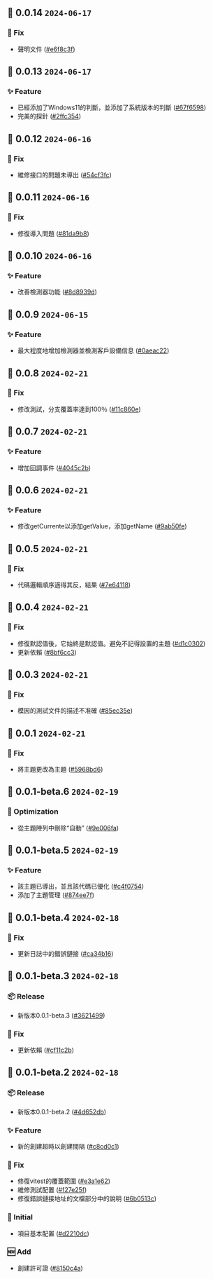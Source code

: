 ## 🎉 0.0.14 `2024-06-17`
### 🐛 Fix
- 聲明文件 ([#e6f8c3f](https://github.com/kwooshung/Lomind/commit/e6f8c3f53003af7ad0f306c3896cfc05f8c71546))

## 🎉 0.0.13 `2024-06-17`
### ✨ Feature
- 已經添加了Windows11的判斷，並添加了系統版本的判斷 ([#67f6598](https://github.com/kwooshung/Lomind/commit/67f6598301b18799dd6da8ea827d9894026d8c7f))
- 完美的探針 ([#2ffc354](https://github.com/kwooshung/Lomind/commit/2ffc3548f7ec3ba82b475fc0aa18f71ac40cf4a5))

## 🎉 0.0.12 `2024-06-16`
### 🐛 Fix
- 維修接口的問題未導出 ([#54cf3fc](https://github.com/kwooshung/Lomind/commit/54cf3fc04324d8d99305948f4190ca75bb394057))

## 🎉 0.0.11 `2024-06-16`
### 🐛 Fix
- 修復導入問題 ([#81da9b8](https://github.com/kwooshung/Lomind/commit/81da9b88b0cfa7b9b37bb8dc4bff35e6433472a9))

## 🎉 0.0.10 `2024-06-16`
### ✨ Feature
- 改善檢測器功能 ([#8d8939d](https://github.com/kwooshung/Lomind/commit/8d8939dad2741a999bf92407bcf1bc231187998b))

## 🎉 0.0.9 `2024-06-15`
### ✨ Feature
- 最大程度地增加檢測器並檢測客戶設備信息 ([#0aeac22](https://github.com/kwooshung/Lomind/commit/0aeac229b58bbfee58bf25c02f514c9521114529))

## 🎉 0.0.8 `2024-02-21`
### 🐛 Fix
- 修改測試，分支覆蓋率達到100％ ([#11c860e](https://github.com/kwooshung/Lomind/commit/11c860e3e814394fc409ec79aed1f10b39712104))

## 🎉 0.0.7 `2024-02-21`
### ✨ Feature
- 增加回調事件 ([#4045c2b](https://github.com/kwooshung/Lomind/commit/4045c2bf43c76d3186bbd0c8569a6b3467c1d5bc))

## 🎉 0.0.6 `2024-02-21`
### ✨ Feature
- 修改getCurrente以添加getValue，添加getName ([#9ab50fe](https://github.com/kwooshung/Lomind/commit/9ab50fea879d14a49dc17578958c3648b875018a))

## 🎉 0.0.5 `2024-02-21`
### 🐛 Fix
- 代碼邏輯順序適得其反，結果 ([#7e64118](https://github.com/kwooshung/Lomind/commit/7e64118ea34c546d041d59d92f481dd1b86eb85a))

## 🎉 0.0.4 `2024-02-21`
### 🐛 Fix
- 修復默認值後，它始終是默認值。避免不記得設置的主題 ([#d1c0302](https://github.com/kwooshung/Lomind/commit/d1c0302a68d299672f6f51b1303050203f456511))
- 更新依賴 ([#8bf6cc3](https://github.com/kwooshung/Lomind/commit/8bf6cc3e226601eb05562d5a1e4f072c01a94aea))

## 🎉 0.0.3 `2024-02-21`
### 🐛 Fix
- 模因的測試文件的描述不准確 ([#85ec35e](https://github.com/kwooshung/Lomind/commit/85ec35ea102a76ad214c02761eb5c1012cbdc9d8))

## 🎉 0.0.1 `2024-02-21`
### 🐛 Fix
- 將主題更改為主題 ([#5968bd6](https://github.com/kwooshung/Lomind/commit/5968bd6db8c69001b1e0b5dde177daedfa30a1ff))

## 🎉 0.0.1-beta.6 `2024-02-19`
### 💩 Optimization
- 從主題陣列中刪除“自動” ([#9e006fa](https://github.com/kwooshung/Lomind/commit/9e006fad6fe812d67fba5ffac41b76e832c10220))

## 🎉 0.0.1-beta.5 `2024-02-19`
### ✨ Feature
- 該主題已導出，並且該代碼已優化 ([#c4f0754](https://github.com/kwooshung/Lomind/commit/c4f0754c82ddfcd7cbba9a954bd7808232f2b6c6))
- 添加了主題管理 ([#874ee7f](https://github.com/kwooshung/Lomind/commit/874ee7f6af551364bdba483f37a71c3b9e10eced))

## 🎉 0.0.1-beta.4 `2024-02-18`
### 🐛 Fix
- 更新日誌中的錯誤鏈接 ([#ca34b16](https://github.com/kwooshung/Lomind/commit/ca34b16ef267835ed7f60ca6f94f2cb9c1ed680c))

## 🎉 0.0.1-beta.3 `2024-02-18`
### 📦 Release
- 新版本0.0.1-beta.3 ([#3621499](https://github.com/kwooshung/Lomind/commit/3621499b9c9fc016a78b47233de3c2be2b88803a))
### 🐛 Fix
- 更新依賴 ([#cf11c2b](https://github.com/kwooshung/Lomind/commit/cf11c2ba93de8225a61fd2ecfd388efcbece560c))

## 🎉 0.0.1-beta.2 `2024-02-18`
### 📦 Release
- 新版本0.0.1-beta.2 ([#4d652db](https://github.com/kwooshung/Lomind/commit/4d652db45f136b51e00f202a0252af834d71163c))
### ✨ Feature
- 新的創建超時以創建間隔 ([#c8cd0c1](https://github.com/kwooshung/Lomind/commit/c8cd0c18b29893fee6e57e0c05158e8586bd9a1a))
### 🐛 Fix
- 修復vitest的覆蓋範圍 ([#e3a1e62](https://github.com/kwooshung/Lomind/commit/e3a1e62a5bf1f5d4a9d05cc4a8a0d2b4ef80a5d8))
- 維修測試配置 ([#f27e25f](https://github.com/kwooshung/Lomind/commit/f27e25f06443838e35184ceb0163da2fe5ce8fbe))
- 修復錯誤鏈接地址的文檔部分中的說明 ([#6b0513c](https://github.com/kwooshung/Lomind/commit/6b0513c88bdfdec8f04afad50dcbf6f107d85812))
### 🍻 Initial
- 項目基本配置 ([#d2210dc](https://github.com/kwooshung/Lomind/commit/d2210dcf798d366476e3024c09a95eb804a4db25))
### 🆕 Add
- 創建許可證 ([#8150c4a](https://github.com/kwooshung/Lomind/commit/8150c4a774d1bb1b16731ecda1e3f95a81929920))